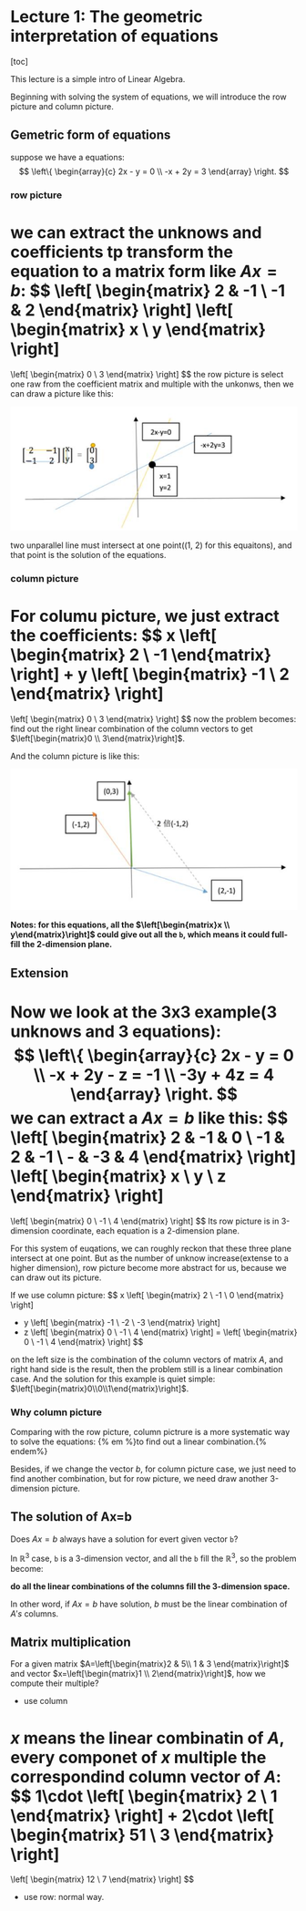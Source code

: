 # Lecture 1: The geometric interpretation of equations

[toc]

This lecture is a simple intro of Linear Algebra.

Beginning with solving the system of equations, we will introduce the row picture and column picture.

##  Gemetric form of equations



suppose we have a equations:
$$
\left\{
	\begin{array}{c}
		2x - y = 0 \\
		-x + 2y = 3
	\end{array}
\right.
$$

### row picture

we can extract the unknows and coefficients tp transform the equation to a matrix form like $Ax=b$:
$$
\left[
	\begin{matrix}
		2 & -1 \\
		-1 & 2
	\end{matrix}
\right]
\left[
	\begin{matrix}
		x \\
		y
	\end{matrix}
\right]
=
\left[
	\begin{matrix}
		0 \\
		3
	\end{matrix}
\right]
$$
the row picture is select one raw from the coefficient matrix and multiple with the unkonws, then we can draw a picture like this:

![行图像求解方程组](LA_1_3.jpg)

two unparallel line must intersect at one point((1, 2) for this equaitons), and that point is the solution of the equations.

### column picture

For columu picture, we just extract the coefficients:
$$
x
\left[
	\begin{matrix}
		2 \\
		-1
	\end{matrix}
\right]
+
y
\left[
	\begin{matrix}
		-1 \\
		2
	\end{matrix}
\right]
=
\left[
	\begin{matrix}
		0 \\
		3
	\end{matrix}
\right]
$$
now the problem becomes:  find out the right linear combination of the column vectors to get $\left[\begin{matrix}0 \\ 3\end{matrix}\right]$.

And the column picture is like this:

![列图像](LA_1_5.jpg)

**Notes: for this equations, all the $\left[\begin{matrix}x \\ y\end{matrix}\right]$ could give out all the `b`, which means it could full-fill the 2-dimension plane.**

## Extension

Now we look at the 3x3 example(3 unknows and 3 equations):
$$
\left\{
	\begin{array}{c}
		2x - y = 0 \\
		-x + 2y - z = -1 \\
        -3y + 4z = 4
	\end{array}
\right.
$$
we can extract a $Ax=b$ like this:
$$
\left[
	\begin{matrix}
		2 & -1 & 0 \\
		-1 & 2 & -1 \\
		- & -3 & 4
	\end{matrix}
\right]
\left[
	\begin{matrix}
		x \\
		y \\
		z
	\end{matrix}
\right]
=
\left[
	\begin{matrix}
		0 \\
		-1 \\
		4
	\end{matrix}
\right]
$$
Its row picture is in 3-dimension coordinate, each equation is a 2-dimension plane.

For this system of euqations, we can roughly reckon that these three plane intersect at one point. But as the number of unknow increase(extense to a higher dimension), row picture become more abstract for us, because we can draw out its picture.

If we use column picture:
$$
x
\left[
	\begin{matrix}
		2 \\
		-1 \\
		0
	\end{matrix}
\right]
+ y
\left[
	\begin{matrix}
		-1 \\
		-2 \\
		-3
	\end{matrix}
\right]
+ z
\left[
	\begin{matrix}
		0 \\
		-1 \\
		4
	\end{matrix}
\right]
=
\left[
	\begin{matrix}
		0 \\
		-1 \\
		4
	\end{matrix}
\right]
$$


on the left size is the combination of the column vectors of matrix $A$, and right hand side is the result, then the problem still is a linear combination case. And the solution for this example is quiet simple: $\left[\begin{matrix}0\\0\\1\end{matrix}\right]$.

### Why column picture

Comparing with the row picture, column pictrure is a more systematic way to solve the equations: {% em %}to find out a linear combination.{% endem%}

Besides, if we change the vector $b$, for column picture case,  we just need to find another combination, but for row picture, we need draw another 3-dimension picture.

## The solution of Ax=b

Does $Ax=b$ always have a solution for evert given vector `b`?

In $\mathbb{R}^3$ case, `b` is a 3-dimension vector, and all the `b` fill the $\mathbb{R}^3$, so the problem become:

**do all the linear combinations of the columns fill the 3-dimension space.**

In other word, if $Ax=b$ have solution, $b$ must be the linear combination of $A's$ columns.

## Matrix multiplication

For a given matrix $A=\left[\begin{matrix}2 & 5\\ 1 & 3 \end{matrix}\right]$ and vector $x=\left[\begin{matrix}1 \\ 2\end{matrix}\right]$, how we compute their multiple?

- use column

$x$ means the linear combinatin of $A$, every componet of $x$ multiple the correspondind column vector of $A$:
$$
1\cdot
\left[
	\begin{matrix}
		2 \\
		1
	\end{matrix}
\right]
+
2\cdot
\left[
	\begin{matrix}
		51 \\
		3
	\end{matrix}
\right]
=
\left[
	\begin{matrix}
		12 \\
		7
	\end{matrix}
\right]
$$

- use row: normal way.